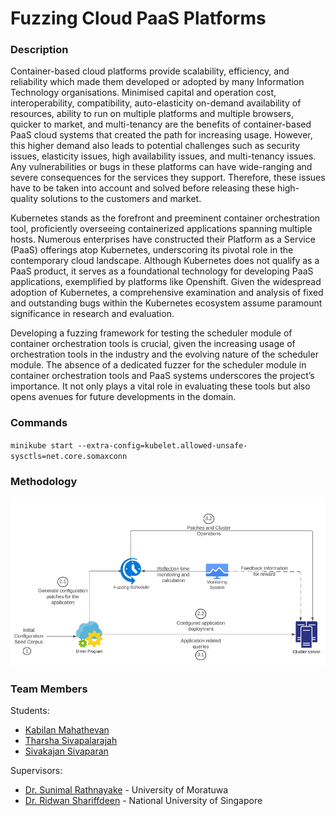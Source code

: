 # Fuzzing Cloud PaaS Platforms

### Description

Container-based cloud platforms provide scalability, efficiency, and reliability which made them developed or adopted by many Information Technology organisations. Minimised capital and operation cost, interoperability, compatibility, auto-elasticity on-demand availability of resources, ability to run on multiple platforms and multiple browsers, quicker to market, and multi-tenancy are the benefits of container-based PaaS cloud systems that created the path for increasing usage. However, this higher demand also leads to potential challenges such as security issues, elasticity issues, high availability issues, and multi-tenancy issues. Any vulnerabilities or bugs in these platforms can have wide-ranging and severe consequences for the services they support. Therefore, these issues have to be taken into account and solved before releasing these high-quality solutions to the customers and market.

Kubernetes stands as the forefront and preeminent container orchestration tool, proficiently overseeing containerized applications spanning multiple hosts. Numerous enterprises have constructed their Platform as a Service (PaaS) offerings atop Kubernetes, underscoring its pivotal role in the contemporary cloud landscape. Although Kubernetes does not qualify as a PaaS product, it serves as a foundational technology for developing PaaS applications, exemplified by platforms like Openshift. Given the widespread adoption of Kubernetes, a comprehensive examination and analysis of fixed and outstanding bugs within the Kubernetes ecosystem assume paramount significance in research and evaluation.

Developing a fuzzing framework for testing the scheduler module of container orchestration tools is crucial, given the increasing usage of orchestration tools in the industry and the evolving nature of the scheduler module. The absence of a dedicated fuzzer for the scheduler module in container orchestration tools and PaaS systems underscores the project’s importance. It not only plays a vital role in evaluating these tools but also opens avenues for future developments in the domain.

### Commands

`minikube start --extra-config=kubelet.allowed-unsafe-sysctls=net.core.somaxconn`

### Methodology

![Methodology of Fuzzing Cloud PaaS Platforms](static/Operation-flow.png)

### Team Members

Students:

- [Kabilan Mahathevan](https://github.com/KabilanMA) <br>
- [Tharsha Sivapalarajah](https://github.com/Tharsha-Sivapalarajah) <br>
- [Sivakajan Sivaparan](https://github.com/sivakajan-tech) <br>

Supervisors:

- [Dr. Sunimal Rathnayake](https://sunimalr.staff.uom.lk) - University of Moratuwa <br>
- [Dr. Ridwan Shariffdeen](https://rshariffdeen.com) - National University of Singapore <br>
